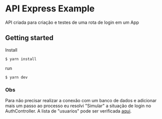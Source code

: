 # API Express Example

API criada para criação e testes de uma rota de login em um App

## Getting started
Install 

```
$ yarn install
```
run 

```
$ yarn dev
```

### Obs

Para não precisar realizar a conexão com um banco de dados e adicionar mais um passo ao processo eu resolvi "Simular" a situação de login no AuthController. A lista de "usuarios" pode ser verificada <a href="https://github.com/marco-rozo/api-express-example/blob/master/src/data/users.ts">aqui</a>.